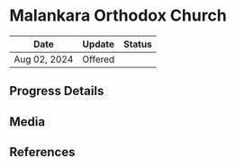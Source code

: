 # Malankara Orthodox Church

| Date         | Update  | Status |
| ------------ | ------- | ------ |
| Aug 02, 2024 | Offered |        |

## Progress Details

## Media

## References
